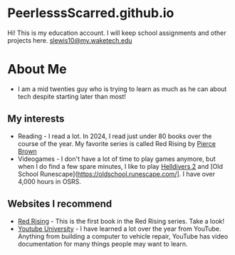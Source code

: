 # PeerlesssScarred.github.io
Hi! This is my education account. 
I will keep school assignments and other projects here.
slewis10@my.waketech.edu

# About Me
- I am a mid twenties guy who is trying to learn as much as he can about tech despite starting later than most!
## My interests
- Reading - I read a lot. In 2024, I read just under 80 books over the course of the year. My favorite series is called Red Rising by [Pierce Brown](https://www.piercebrown.com/)
- Videogames - I don't have a lot of time to play games anymore, but when I do find a few spare minutes, I like to play [Helldivers 2](https://www.playstation.com/en-us/games/helldivers-2/) and [Old School Runescape](https://oldschool.runescape.com/]. I have over 4,000 hours in OSRS.
## Websites I recommend
- [Red Rising](https://www.goodreads.com/book/show/15839976-red-rising) - This is the first book in the Red Rising series. Take a look!
- [Youtube University](https://www.youtube.com/) - I have learned a lot over the year from YouTube. Anything from building a computer to vehicle repair, YouTube has video documentation for many things people may want to learn.

